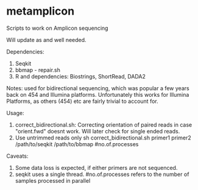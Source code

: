 # metamplicon
Scripts to work on Amplicon sequencing

Will update as and well needed.

Dependencies:
1. Seqkit
2. bbmap - repair.sh
3. R and dependencies: Biostrings, ShortRead, DADA2

Notes:
used for bidirectional sequencing, which was popular a few years back on 454 and Illumina platforms. Unfortunately this works for Illumina Platforms, as others (454) etc are fairly trivial to account for.

Usage: 
1. correct_bidirectional.sh: Correcting orientation of paired reads in case "orient.fwd" doesnt work. Will later check for single ended reads.
2. Use untrimmed reads only
sh correct_bidirectional.sh primer1 primer2 /path/to/seqkit /path/to/bbmap #no.of.processes

Caveats: 
1. Some data loss is expected, if either primers are not sequenced.
2. seqkit uses a single thread. #no.of.processes refers to the number of samples processed in parallel
